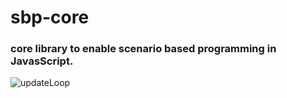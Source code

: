 # sbp-core
### core library to enable scenario based programming in JavasScript.



![updateLoop](https://raw.githubusercontent.com/ThomasDeutsch/sbp-core/master/documentation/updateloop.png "updateLoop")
